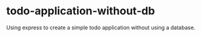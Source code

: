 # todo-application-without-db
Using express to create a simple todo application without using a database.
